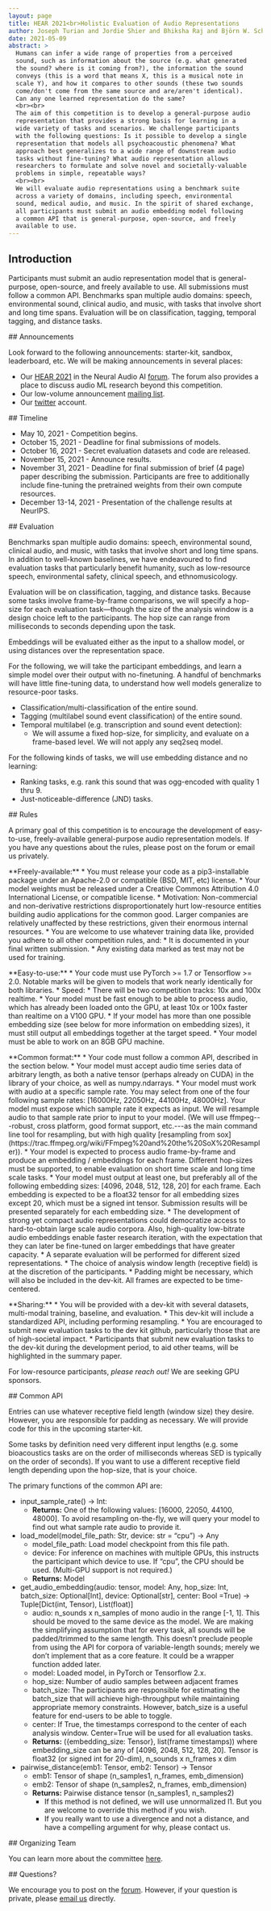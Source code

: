 ```yaml
---
layout: page
title: HEAR 2021<br>Holistic Evaluation of Audio Representations
author: Joseph Turian and Jordie Shier and Bhiksha Raj and Björn W. Schuller and Christian James Steinmetz and Colin Malloy and George Tzanetakis and Gissel Velarde and Kirk McNally and Max Henry and Nicolas Pinto and Yonatan Bisk and Gyanendra Das and Humair Raj Khan and Camille Noufi and Dorien Herremans and Jesse Engel and Justin Salamon and Philippe Esling and Pranay Manocha and Shinji Watanabe and Zeyu Jin
date: 2021-05-09
abstract: >
  Humans can infer a wide range of properties from a perceived
  sound, such as information about the source (e.g. what generated
  the sound? where is it coming from?), the information the sound
  conveys (this is a word that means X, this is a musical note in
  scale Y), and how it compares to other sounds (these two sounds
  come/don't come from the same source and are/aren't identical).
  Can any one learned representation do the same?
  <br><br>
  The aim of this competition is to develop a general-purpose audio
  representation that provides a strong basis for learning in a
  wide variety of tasks and scenarios. We challenge participants
  with the following questions: Is it possible to develop a single
  representation that models all psychoacoustic phenomena? What
  approach best generalizes to a wide range of downstream audio
  tasks without fine-tuning? What audio representation allows
  researchers to formulate and solve novel and societally-valuable
  problems in simple, repeatable ways?
  <br><br>
  We will evaluate audio representations using a benchmark suite
  across a variety of domains, including speech, environmental
  sound, medical audio, and music. In the spirit of shared exchange,
  all participants must submit an audio embedding model following
  a common API that is general-purpose, open-source, and freely
  available to use.
---
```


## Introduction

Participants must submit an audio representation model that is
general-purpose, open-source, and freely available to use.  All
submissions must follow a common API. Benchmarks span multiple audio
domains: speech, environmental sound, clinical audio, and music,
with tasks that involve short and long time spans. Evaluation will
be on classification, tagging, temporal tagging, and distance tasks.

<p></p>
## Announcements

Look forward to the following announcements: starter-kit, sandbox,
leaderboard, etc. We will be making announcements in several places:
* Our [HEAR
2021](https://discuss.neuralaudio.ai/c/hear-2021-neurorips-challenge/) in
the Neural Audio AI [forum](https://discuss.neuralaudio.ai/). The
forum also provides a place to discuss audio ML research beyond
this competition.
* Our low-volume announcement [mailing list](http://eepurl.com/hwrhrz).
* Our [twitter](https://twitter.com/neuralaudio) account.

<p></p>
## Timeline

* May 10, 2021 - Competition begins.
* October 15, 2021 - Deadline for final submissions of models.
* October 16, 2021 - Secret evaluation datasets and code are released.
* November 15, 2021 - Announce results.
* November 31, 2021 - Deadline for final submission of brief (4 page) paper describing the submission.  Participants are free to additionally include fine-tuning the pretrained weights from their own compute resources.
* December 13-14, 2021 - Presentation of the challenge results at NeurIPS.

<p></p>
## Evaluation

Benchmarks span multiple audio domains:  speech, environmental
sound, clinical audio, and music, with tasks that involve short and
long time spans. In addition to well-known baselines, we have
endeavoured to find evaluation tasks that particularly benefit
humanity, such as low-resource speech, environmental safety, clinical
speech, and ethnomusicology.

Evaluation will be on classification, tagging, and distance tasks.
Because some tasks involve frame-by-frame comparisons, we will
specify a hop-size for each evaluation task—though the size of the
analysis window is a design choice left to the participants. The
hop size can range from milliseconds to seconds depending upon the
task.

Embeddings will be evaluated either as the input to a shallow model,
or using distances over the representation space.

For the following, we will take the participant embeddings, and
learn a simple model over their output with no-finetuning. A handful
of benchmarks will have little fine-tuning data, to understand how
well models generalize to resource-poor tasks.
* Classification/multi-classification of the entire sound.
* Tagging (multilabel sound event classification) of the entire sound.
* Temporal multilabel (e.g. transcription and sound event detection):
  * We will assume a fixed hop-size, for simplicity, and evaluate
  on a frame-based level. We will not apply any seq2seq model.

For the following kinds of tasks, we will use embedding distance and no learning:
* Ranking tasks, e.g. rank this sound that was ogg-encoded with quality 1 thru 9.
* Just-noticeable-difference (JND) tasks.

<p></p>
## Rules

A primary goal of this competition is to encourage the development
of easy-to-use, freely-available general-purpose audio representation
models. If you have any questions about the rules, please post on
the forum or email us privately.

<p></p>
**Freely-available:**
* You must release your code as a pip3-installable package under an Apache-2.0  or compatible (BSD, MIT, etc) license.
* Your model weights must be released under a Creative Commons Attribution 4.0 International License, or compatible license.
  * Motivation: Non-commercial and non-derivative restrictions disproportionately hurt low-resource entities building audio applications for the common good. Larger companies are relatively unaffected by these restrictions, given their enormous internal resources.
* You are welcome to use whatever training data like, provided you adhere to all other competition rules, and:
  * It is documented in your final written submission.
  * Any existing data marked as test may not be used for training.

<p></p>
**Easy-to-use:**
* Your code must use PyTorch >= 1.7 or Tensorflow >= 2.0. Notable marks will be given to models that work nearly identically for both libraries.
* Speed:
  * There will be two competition tracks: 10x and 100x realtime.
  * Your model must be fast enough to be able to process audio, which has already been loaded onto the GPU, at least 10x or 100x faster than realtime on a V100 GPU.
  * If your model has more than one possible embedding size (see below for more information on embedding sizes), it must still output all embeddings together at the target speed.
* Your model must be able to work on an 8GB GPU machine.

<p></p>
**Common format:**
* Your code must follow a common API, described in the section below.
* Your model must accept audio time series data of arbitrary length, as both a native tensor (perhaps already on CUDA) in the library of your choice, as well as numpy.ndarrays.
* Your model must work with audio at a specific sample rate. You may select from one of the four following sample rates: [16000Hz, 22050Hz, 44100Hz, 48000Hz]. Your model must expose which sample rate it expects as input. We will resample audio to that sample rate prior to input to your model. (We will use ffmpeg---robust, cross platform, good format support, etc.---as the main command line tool for resampling, but with high quality [resampling from sox](https://trac.ffmpeg.org/wiki/FFmpeg%20and%20the%20SoX%20Resampler)).
* Your model is expected to process audio frame-by-frame and produce an embedding / embeddings for each frame. Different hop-sizes must be supported, to enable evaluation on short time scale and long time scale tasks.
* Your model must output at least one, but preferably all of the following embedding sizes: [4096, 2048, 512, 128, 20] for each frame. Each embedding is expected to be a float32 tensor for all embedding sizes except 20, which must be a signed int tensor. Submission results will be presented separately for each embedding size.
  * The development of strong yet compact audio representations could democratize access to hard-to-obtain large scale audio corpora. Also, high-quality low-bitrate audio embeddings enable faster research iteration, with the expectation that they can later be fine-tuned on larger embeddings that have greater capacity.
* A separate evaluation will be performed for different sized representations.
* The choice of analysis window length (receptive field) is at the discretion of the participants.
* Padding might be necessary, which will also be included in the dev-kit. All frames are expected to be time-centered.

<p></p>
**Sharing:**
* You will be provided with a dev-kit with several datasets, multi-modal training, baseline, and evaluation.
* This dev-kit will include a standardized API, including performing resampling.
* You are encouraged to submit new evaluation tasks to the dev kit github, particularly those that are of high-societal impact.
* Participants that submit new evaluation tasks to the dev-kit during the development period, to aid other teams, will be highlighted in the summary paper.

For low-resource participants, *please reach out!* We are seeking GPU sponsors.

<p></p>
## Common API

Entries can use whatever receptive field length (window size) they
desire. However, you are responsible for padding as necessary. We
will provide code for this in the upcoming starter-kit.

Some tasks by definition need very different input lengths (e.g.
some bioacoustics tasks are on the order of milliseconds whereas
SED is typically on the order of seconds). If you want to use a
different receptive field length depending upon the hop-size, that
is your choice.

The primary functions of the common API are:
* input_sample_rate() -> Int:
  * **Returns:** One of the following values: [16000, 22050, 44100, 48000]. To avoid resampling on-the-fly, we will query your model to find out what sample rate audio to provide it.
* load_model(model_file_path: Str, device: str = “cpu”) -> Any
  * model_file_path: Load model checkpoint from this file path.
  * device: For inference on machines with multiple GPUs, this instructs the participant which device to use. If “cpu”, the CPU should be used. (Multi-GPU support is not required.)
  * **Returns:** Model
* get_audio_embedding(audio: tensor, model: Any, hop_size: Int, batch_size: Optional[Int], device: Optional[str], center: Bool =True) -> Tuple[Dict(int, Tensor), List(float)]
  * audio: n_sounds x n_samples of mono audio in the range [-1, 1]. This should be moved to the same device as the model. We are making the simplifying assumption that for every task, all sounds will be padded/trimmed to the same length. This doesn’t preclude people from using the API for corpora of variable-length sounds; merely we don’t implement that as a core feature. It could be a wrapper function added later.
  * model: Loaded model, in PyTorch or Tensorflow 2.x.
  * hop_size: Number of audio samples between adjacent frames
  * batch_size: The participants are responsible for estimating the batch_size that will achieve high-throughput while maintaining appropriate memory constraints. However, batch_size is a useful feature for end-users to be able to toggle.
  * center: If True, the timestamps correspond to the center of each analysis window. Center=True will be used for all evaluation tasks.
  * **Returns:** ({embedding_size: Tensor}, list(frame timestamps)) where embedding_size can be any of [4096, 2048, 512, 128, 20]. Tensor is float32 (or signed int for 20-dim), n_sounds x n_frames x dim
* pairwise_distance(emb1: Tensor, emb2: Tensor) -> Tensor
  * emb1: Tensor of shape (n_samples1, n_frames, emb_dimension)
  * emb2: Tensor of shape (n_samples2, n_frames, emb_dimension)
  * **Returns:** Pairwise distance tensor (n_samples1, n_samples2)
    * If this method is not defined, we will use unnormalized l1.
    But you are welcome to override this method if you wish.
    * If you really want to use a divergence and not a distance, and have a
    compelling argument for why, please contact us.

<p></p>
## Organizing Team

You can learn more about the committee [here](hear2021-committee-members).

<p></p>
## Questions?

We encourage you to post on the
[forum](https://discuss.neuralaudio.ai/c/hear-2021-neurorips-challenge/).
However, if your question is private, please [email
us](mailto:deep-at-neuralaudio.ai) directly.
